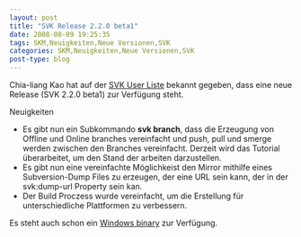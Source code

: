 ```yaml
---
layout: post
title: "SVK Release 2.2.0 beta1"
date: 2008-08-09 19:25:35
tags: SKM,Neuigkeiten,Neue Versionen,SVK
categories: SKM,Neuigkeiten,Neue Versionen,SVK
post-type: blog
---
```

Chia-liang Kao hat auf der [SVK User Liste](http://lists.bestpractical.com/pipermail/svk-users/2008-August/000311.html "SVK User Liste") bekannt gegeben, 
dass eine neue Release (SVK 2.2.0 beta1) zur Verfügung steht.

Neuigkeiten
+ Es gibt nun ein Subkommando **svk branch**, dass die Erzeugung von Offline und Online branches vereinfacht und  push, pull und smerge werden zwischen den Branches vereinfacht. Derzeit wird das Tutorial überarbeitet, um den Stand der arbeiten darzustellen.
+ Es gibt nun eine vereinfachte Möglichkeist den Mirror mithilfe eines Subversion-Dump Files zu erzeugen, der eine URL sein kann, der in der svk:dump-url Property sein kan. 
+ Der Build Proczess wurde vereinfacht, um die Erstellung für unterschiedliche Plattformen zu verbessern.


Es steht auch schon ein [Windows binary](http://fsck.com/~clkao/svk-win32-r3055.exe "Windows Binary") zur Verfügung.


